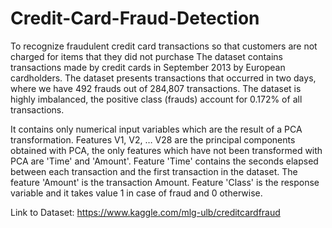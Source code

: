 # Credit-Card-Fraud-Detection
 To recognize fraudulent credit card transactions so that customers are not charged for items that they did not purchase
 The dataset contains transactions made by credit cards in September 2013 by European cardholders.
 The dataset presents transactions that occurred in two days, where we have 492 frauds out of 284,807 transactions. The dataset is highly imbalanced, the positive class (frauds) account for 0.172% of all transactions.

 It contains only numerical input variables which are the result of a PCA transformation. Features V1, V2, … V28 are the principal components obtained with PCA, the only features which have not been transformed with PCA are 'Time' and 'Amount'. Feature 'Time' contains the seconds elapsed between each transaction and the first transaction in the dataset. The feature 'Amount' is the transaction Amount. Feature 'Class' is the response variable and it takes value 1 in case of fraud and 0 otherwise.
 
  Link to Dataset:
 https://www.kaggle.com/mlg-ulb/creditcardfraud 

